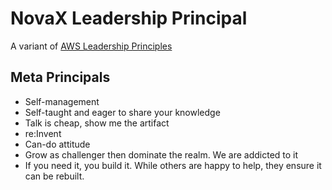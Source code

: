 # NovaX Leadership Principal

A variant of [AWS Leadership Principles](https://www.aboutamazon.com/about-us/leadership-principles)
## Meta Principals
- Self-management
- Self-taught and eager to share your knowledge
- Talk is cheap, show me the artifact
- re:Invent
- Can-do attitude
- Grow as challenger then dominate the realm. We are addicted to it
- If you need it, you build it. While others are happy to help, they ensure it can be rebuilt.
